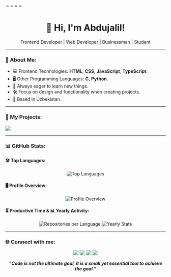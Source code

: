 '''''''''''''<h1 align="center">👋 Hi, I'm Abdujalil!</h1>
<p align="center">Frontend Developer | Web Developer | Businessman | Student</p>

---

### 🌟 About Me:
- 💻 Frontend Technologies: **HTML**, **CSS**, **JavaScript**, **TypeScript**.
- 🖥️ Other Programming Languages: **C**, **Python**.
- 🎯 Always eager to learn new things.
- 🛠️ Focus on design and functionality when creating projects.
- 📍 Based in Uzbekistan.

---

### 📂 My Projects:
<a href="https://github.com/abdujalil-nizomiddinov?tab=repositories"><img src="https://img.shields.io/badge/GitHub-Projects-181717?style=flat&logo=github"></a>

---

### 📊 GitHub Stats:
#### 🛠️ Top Languages:
<p align="center">
  <img src="https://github-readme-stats.vercel.app/api/top-langs/?username=abdujalil-nizomiddinov&layout=compact&theme=github_dark&hide_border=true" alt="Top Languages">
</p>

#### 🖥️ Profile Overview:
<p align="center">
  <img src="https://github-profile-summary-cards.vercel.app/api/cards/profile-details?username=abdujalil-nizomiddinov&theme=github_dark" alt="Profile Overview">
</p>

#### ⏳ Productive Time & 📊 Yearly Activity:
<p align="center">
  <img src="https://github-profile-summary-cards.vercel.app/api/cards/repos-per-language?username=abdujalil-nizomiddinov&theme=github_dark" alt="Repositories per Language">
  <img src="https://github-profile-summary-cards.vercel.app/api/cards/stats?username=abdujalil-nizomiddinov&theme=github_dark" alt="Yearly Stats">
</p>

---

### 🌐 Connect with me:
<p align="center">
  <a href="mailto:abdujalil2107@gmail.com"><img src="https://img.shields.io/badge/Email-abdujalil2107%40gmail.com-red?style=flat&logo=gmail"></a>
  <a href="https://github.com/abdujalil-nizomiddinov"><img src="https://img.shields.io/badge/GitHub-abdujalil--nizomiddinov-181717?style=flat&logo=github"></a>
  <a href="https://t.me/n1zomiddinov_571"><img src="https://img.shields.io/badge/Telegram-@n1zomiddinov__571-0088cc?style=flat&logo=telegram"></a>
  <a href="https://instagram.com/n1zomiddinov_571"><img src="https://img.shields.io/badge/Instagram-@n1zomiddinov__571-E4405F?style=flat&logo=instagram"></a>
</p>

<p align="center">
  <b><i>"Code is not the ultimate goal, it is a small yet essential tool to achieve the goal."</i></b>
</p>
